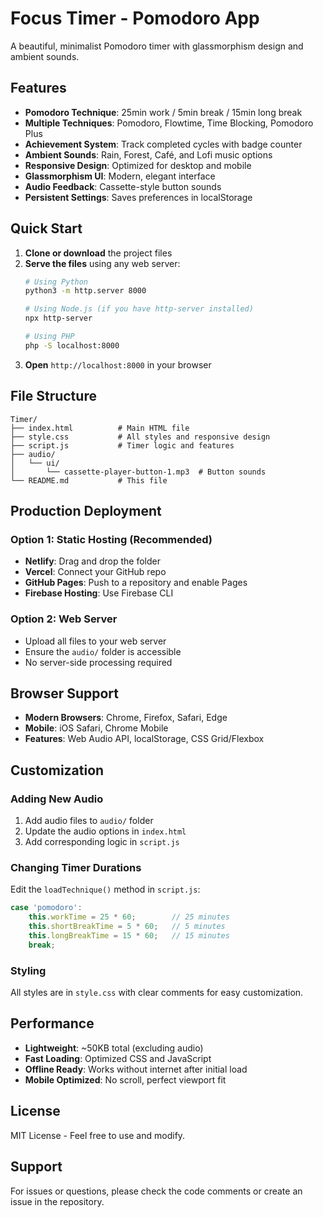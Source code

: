 # Focus Timer - Pomodoro App

A beautiful, minimalist Pomodoro timer with glassmorphism design and ambient sounds.

## Features

- **Pomodoro Technique**: 25min work / 5min break / 15min long break
- **Multiple Techniques**: Pomodoro, Flowtime, Time Blocking, Pomodoro Plus
- **Achievement System**: Track completed cycles with badge counter
- **Ambient Sounds**: Rain, Forest, Café, and Lofi music options
- **Responsive Design**: Optimized for desktop and mobile
- **Glassmorphism UI**: Modern, elegant interface
- **Audio Feedback**: Cassette-style button sounds
- **Persistent Settings**: Saves preferences in localStorage

## Quick Start

1. **Clone or download** the project files
2. **Serve the files** using any web server:
   ```bash
   # Using Python
   python3 -m http.server 8000
   
   # Using Node.js (if you have http-server installed)
   npx http-server
   
   # Using PHP
   php -S localhost:8000
   ```
3. **Open** `http://localhost:8000` in your browser

## File Structure

```
Timer/
├── index.html          # Main HTML file
├── style.css           # All styles and responsive design
├── script.js           # Timer logic and features
├── audio/
│   └── ui/
│       └── cassette-player-button-1.mp3  # Button sounds
└── README.md           # This file
```

## Production Deployment

### Option 1: Static Hosting (Recommended)
- **Netlify**: Drag and drop the folder
- **Vercel**: Connect your GitHub repo
- **GitHub Pages**: Push to a repository and enable Pages
- **Firebase Hosting**: Use Firebase CLI

### Option 2: Web Server
- Upload all files to your web server
- Ensure the `audio/` folder is accessible
- No server-side processing required

## Browser Support

- **Modern Browsers**: Chrome, Firefox, Safari, Edge
- **Mobile**: iOS Safari, Chrome Mobile
- **Features**: Web Audio API, localStorage, CSS Grid/Flexbox

## Customization

### Adding New Audio
1. Add audio files to `audio/` folder
2. Update the audio options in `index.html`
3. Add corresponding logic in `script.js`

### Changing Timer Durations
Edit the `loadTechnique()` method in `script.js`:
```javascript
case 'pomodoro':
    this.workTime = 25 * 60;        // 25 minutes
    this.shortBreakTime = 5 * 60;   // 5 minutes
    this.longBreakTime = 15 * 60;   // 15 minutes
    break;
```

### Styling
All styles are in `style.css` with clear comments for easy customization.

## Performance

- **Lightweight**: ~50KB total (excluding audio)
- **Fast Loading**: Optimized CSS and JavaScript
- **Offline Ready**: Works without internet after initial load
- **Mobile Optimized**: No scroll, perfect viewport fit

## License

MIT License - Feel free to use and modify.

## Support

For issues or questions, please check the code comments or create an issue in the repository.